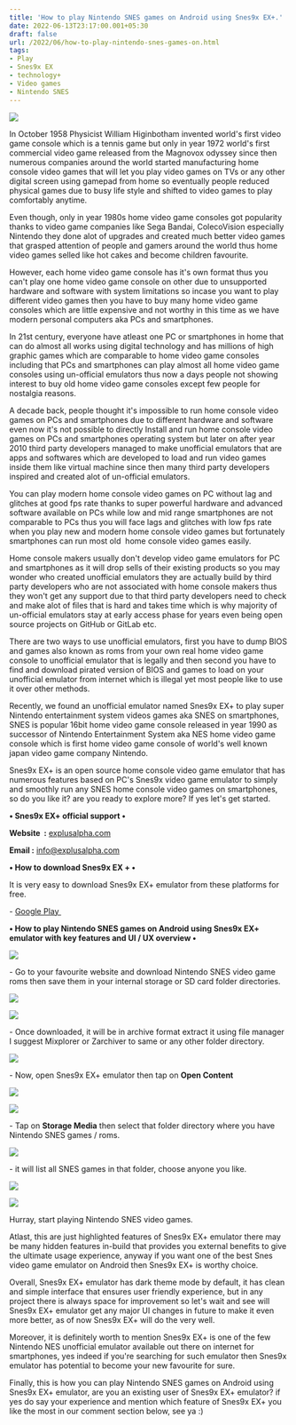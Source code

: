 ```yaml
---
title: 'How to play Nintendo SNES games on Android using Snes9x EX+.'
date: 2022-06-13T23:17:00.001+05:30
draft: false
url: /2022/06/how-to-play-nintendo-snes-games-on.html
tags: 
- Play
- Snes9x EX
- technology+
- Video games
- Nintendo SNES
---
```


 [![](https://lh3.googleusercontent.com/-nHX5B0L2oGw/Yqd4KmV2XRI/AAAAAAAAL1g/Y7JbSRa-434uRXVBkPkf6K6_5L3GUftPQCNcBGAsYHQ/s1600/1655142437575865-0.png)](https://lh3.googleusercontent.com/-nHX5B0L2oGw/Yqd4KmV2XRI/AAAAAAAAL1g/Y7JbSRa-434uRXVBkPkf6K6_5L3GUftPQCNcBGAsYHQ/s1600/1655142437575865-0.png) 

  

In October 1958 Physicist William Higinbotham invented world's first video game console which is a tennis game but only in year 1972 world's first commercial video game released from the Magnovox odyssey since then numerous companies around the world started manufacturing home console video games that will let you play video games on TVs or any other digital screen using gamepad from home so eventually people reduced physical games due to busy life style and shifted to video games to play comfortably anytime.

  

Even though, only in year 1980s home video game consoles got popularity thanks to video game companies like Sega Bandai, ColecoVision especially Nintendo they done alot of upgrades and created much better video games that grasped attention of people and gamers around the world thus home video games selled like hot cakes and become children favourite.

  

However, each home video game console has it's own format thus you can't play one home video game console on other due to unsupported hardware and software with system limitations so incase you want to play different video games then you have to buy many home video game consoles which are little expensive and not worthy in this time as we have modern personal computers aka PCs and smartphones.

  

In 21st century, everyone have atleast one PC or smartphones in home that can do almost all works using digital technology and has millions of high graphic games which are comparable to home video game consoles including that PCs and smartphones can play almost all home video game consoles using un-official emulators thus now a days people not showing interest to buy old home video game consoles except few people for nostalgia reasons.

  

A decade back, people thought it's impossible to run home console video games on PCs and smartphones due to different hardware and software even now it's not possible to directly Install and run home console video games on PCs and smartphones operating system but later on after year 2010 third party developers managed to make unofficial emulators that are apps and softwares which are developed to load and run video games inside them like virtual machine since then many third party developers inspired and created alot of un-official emulators.

  

You can play modern home console video games on PC without lag and glitches at good fps rate thanks to super powerful hardware and advanced software available on PCs while low and mid range smartphones are not comparable to PCs thus you will face lags and glitches with low fps rate when you play new and modern home console video games but fortunately smartphones can run most old  home console video games easily.

  

Home console makers usually don't develop video game emulators for PC and smartphones as it will drop sells of their existing products so you may wonder who created unofficial emulators they are actually build by third party developers who are not associated with home console makers thus they won't get any support due to that third party developers need to check and make alot of files that is hard and takes time which is why majority of un-official emulators stay at early access phase for years even being open source projects on GitHub or GitLab etc.

  

There are two ways to use unofficial emulators, first you have to dump BIOS and games also known as roms from your own real home video game console to unofficial emulator that is legally and then second you have to find and download pirated version of BIOS and games to load on your unofficial emulator from internet which is illegal yet most people like to use it over other methods.

  

Recently, we found an unofficial emulator named Snes9x EX+ to play super Nintendo entertainment system videos games aka SNES on smartphones, SNES is popular 16bit home video game console released in year 1990 as successor of Nintendo Entertainment System aka NES home video game console which is first home video game console of world's well known japan video game company Nintendo.

  

Snes9x EX+ is an open source home console video game emulator that has numerous features based on PC's Snes9x video game emulator to simply and smoothly run any SNES home console video games on smartphones, so do you like it? are you ready to explore more? If yes let's get started.

  

**• Snes9x EX+ official support •**

**Website  :** [explusalpha.com](http://explusalpha.com/contents/snes9x-ex)

**Email :** [info@explusalpha.com](http://info@explusalpha.com)

**• How to download Snes9x EX + •**

It is very easy to download Snes9x EX+ emulator from these platforms for free.

  

\- [Google Play ](https://play.google.com/store/apps/details?id=com.explusalpha.Snes9xPlus)

**• How to play Nintendo SNES games on Android using Snes9x EX+ emulator with key features and UI / UX overview •**

 **[![](https://lh3.googleusercontent.com/-dvqJbffzzyM/Y2iUsgnLTgI/AAAAAAAAOtY/fZSBLwVCaesNxsPvTfA_IQmc-6rFLVHYQCNcBGAsYHQ/s1600/1667798191976615-0.png)](https://lh3.googleusercontent.com/-dvqJbffzzyM/Y2iUsgnLTgI/AAAAAAAAOtY/fZSBLwVCaesNxsPvTfA_IQmc-6rFLVHYQCNcBGAsYHQ/s1600/1667798191976615-0.png)** 

\- Go to your favourite website and download Nintendo SNES video game roms then save them in your internal storage or SD card folder directories.

  

 [![](https://lh3.googleusercontent.com/-Me22qw937Ro/Yqd4HuX-IbI/AAAAAAAAL1Y/Ln7KUa_RUZk8aoHbyqQEfw9drjQjbjQjQCNcBGAsYHQ/s1600/1655142426357703-2.png)](https://lh3.googleusercontent.com/-Me22qw937Ro/Yqd4HuX-IbI/AAAAAAAAL1Y/Ln7KUa_RUZk8aoHbyqQEfw9drjQjbjQjQCNcBGAsYHQ/s1600/1655142426357703-2.png) 

  

 [![](https://lh3.googleusercontent.com/-c_i0fUi8GIc/Yqd4GrBqq1I/AAAAAAAAL1U/YULHfB03fFsAmNl6UjVozIORYOksvWkcQCNcBGAsYHQ/s1600/1655142422577422-3.png)](https://lh3.googleusercontent.com/-c_i0fUi8GIc/Yqd4GrBqq1I/AAAAAAAAL1U/YULHfB03fFsAmNl6UjVozIORYOksvWkcQCNcBGAsYHQ/s1600/1655142422577422-3.png) 

  

\- Once downloaded, it will be in archive format extract it using file manager I suggest Mixplorer or Zarchiver to same or any other folder directory.

  

 [![](https://lh3.googleusercontent.com/-YlEu8-NxEr8/Yqd4Fm9yW0I/AAAAAAAAL1Q/kWyjyDXIp2UfjMFF34rSVeH5_sGjWejhgCNcBGAsYHQ/s1600/1655142417405432-4.png)](https://lh3.googleusercontent.com/-YlEu8-NxEr8/Yqd4Fm9yW0I/AAAAAAAAL1Q/kWyjyDXIp2UfjMFF34rSVeH5_sGjWejhgCNcBGAsYHQ/s1600/1655142417405432-4.png) 

  

\- Now, open Snes9x EX+ emulator then tap on **Open Content**

 **[![](https://lh3.googleusercontent.com/-hbg46VfdLTA/Yqd3n1IpVDI/AAAAAAAAL04/UMjKTGnc4hUniY0nuAsZlwiITdgxbDRTwCNcBGAsYHQ/s1600/1655142299434892-5.png)](https://lh3.googleusercontent.com/-hbg46VfdLTA/Yqd3n1IpVDI/AAAAAAAAL04/UMjKTGnc4hUniY0nuAsZlwiITdgxbDRTwCNcBGAsYHQ/s1600/1655142299434892-5.png)** 

 [![](https://lh3.googleusercontent.com/-jvtLvP5FHNU/Yqd3m5dNxEI/AAAAAAAAL00/Ebo7CfUtcuQsyDVGjLrbXCFf36FPjeNjACNcBGAsYHQ/s1600/1655142294316730-6.png)](https://lh3.googleusercontent.com/-jvtLvP5FHNU/Yqd3m5dNxEI/AAAAAAAAL00/Ebo7CfUtcuQsyDVGjLrbXCFf36FPjeNjACNcBGAsYHQ/s1600/1655142294316730-6.png) 

  

\- Tap on **Storage Media** then select that folder directory where you have Nintendo SNES games / roms.

  

 [![](https://lh3.googleusercontent.com/-8xQTAQIySp0/Yqd3llvlBOI/AAAAAAAAL0w/9onwF1L6hzUr1m0jEuAifqNWBrxRgoOIgCNcBGAsYHQ/s1600/1655142290463868-7.png)](https://lh3.googleusercontent.com/-8xQTAQIySp0/Yqd3llvlBOI/AAAAAAAAL0w/9onwF1L6hzUr1m0jEuAifqNWBrxRgoOIgCNcBGAsYHQ/s1600/1655142290463868-7.png) 

  

\- it will list all SNES games in that folder, choose anyone you like.

  

 [![](https://lh3.googleusercontent.com/-x1Be_yhYs80/Yqd3ko1cEaI/AAAAAAAAL0s/Z536oYYATug_inn02f3Z3CNAMEEdghcUwCNcBGAsYHQ/s1600/1655142283143748-8.png)](https://lh3.googleusercontent.com/-x1Be_yhYs80/Yqd3ko1cEaI/AAAAAAAAL0s/Z536oYYATug_inn02f3Z3CNAMEEdghcUwCNcBGAsYHQ/s1600/1655142283143748-8.png) 

  

 **[![](https://lh3.googleusercontent.com/-_gAWdwKi_84/Yqd3ijAVDdI/AAAAAAAAL0o/INfQ-q3VxIY_HcxgSvj6HSIjBadIGxPKQCNcBGAsYHQ/s1600/1655142275397632-9.png)](https://lh3.googleusercontent.com/-_gAWdwKi_84/Yqd3ijAVDdI/AAAAAAAAL0o/INfQ-q3VxIY_HcxgSvj6HSIjBadIGxPKQCNcBGAsYHQ/s1600/1655142275397632-9.png)** 

Hurray, start playing Nintendo SNES video games.

  

Atlast, this are just highlighted features of Snes9x EX+ emulator there may be many hidden features in-build that provides you external benefits to give the ultimate usage experience, anyway if you want one of the best Snes video game emulator on Android then Snes9x EX+ is worthy choice.

  

Overall, Snes9x EX+ emulator has dark theme mode by default, it has clean and simple interface that ensures user friendly experience, but in any project there is always space for improvement so let's wait and see will Snes9x EX+ emulator get any major UI changes in future to make it even more better, as of now Snes9x EX+ will do the very well. 

  

Moreover, it is definitely worth to mention Snes9x EX+ is one of the few Nintendo NES unofficial emulator available out there on internet for smartphones, yes indeed if you're searching for such emulator then Snes9x emulator has potential to become your new favourite for sure.

  

Finally, this is how you can play Nintendo SNES games on Android using Snes9x EX+ emulator, are you an existing user of Snes9x EX+ emulator? if yes do say your experience and mention which feature of Snes9x EX+ you like the most in our comment section below, see ya :)